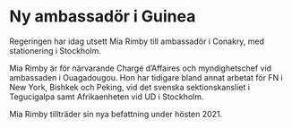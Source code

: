 # Ny ambassadör i Guinea

Regeringen har idag utsett Mia Rimby till ambassadör i Conakry, med stationering i Stockholm.

Mia Rimby är för närvarande Chargé d’Affaires och myndighetschef vid ambassaden i Ouagadougou. Hon har tidigare bland annat arbetat för FN i New York, Bishkek och Peking, vid det svenska sektionskansliet i Tegucigalpa samt Afrikaenheten vid UD i Stockholm.

Mia Rimby tillträder sin nya befattning under hösten 2021.
